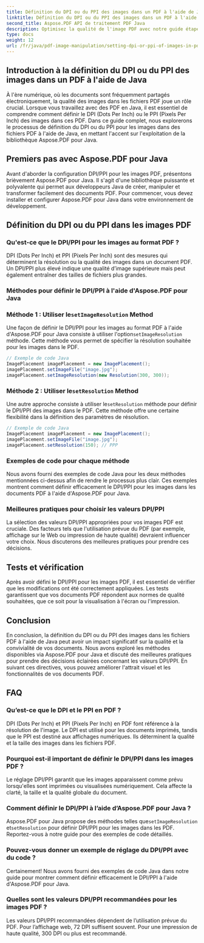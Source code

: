 ```yaml
---
title: Définition du DPI ou du PPI des images dans un PDF à l'aide de Java
linktitle: Définition du DPI ou du PPI des images dans un PDF à l'aide de Java
second_title: Aspose.PDF API de traitement PDF Java
description: Optimisez la qualité de l'image PDF avec notre guide étape par étape sur la configuration du DPI/PPI dans un PDF à l'aide de Java. Découvrez comment améliorer vos documents pour l'impression et l'affichage numérique.
type: docs
weight: 12
url: /fr/java/pdf-image-manipulation/setting-dpi-or-ppi-of-images-in-pdf-using-java/
---
```


## Introduction à la définition du DPI ou du PPI des images dans un PDF à l'aide de Java

À l'ère numérique, où les documents sont fréquemment partagés électroniquement, la qualité des images dans les fichiers PDF joue un rôle crucial. Lorsque vous travaillez avec des PDF en Java, il est essentiel de comprendre comment définir le DPI (Dots Per Inch) ou le PPI (Pixels Per Inch) des images dans ces PDF. Dans ce guide complet, nous explorerons le processus de définition du DPI ou du PPI pour les images dans des fichiers PDF à l'aide de Java, en mettant l'accent sur l'exploitation de la bibliothèque Aspose.PDF pour Java.

## Premiers pas avec Aspose.PDF pour Java

Avant d'aborder la configuration DPI/PPI pour les images PDF, présentons brièvement Aspose.PDF pour Java. Il s'agit d'une bibliothèque puissante et polyvalente qui permet aux développeurs Java de créer, manipuler et transformer facilement des documents PDF. Pour commencer, vous devez installer et configurer Aspose.PDF pour Java dans votre environnement de développement.

## Définition du DPI ou du PPI dans les images PDF

### Qu'est-ce que le DPI/PPI pour les images au format PDF ?

DPI (Dots Per Inch) et PPI (Pixels Per Inch) sont des mesures qui déterminent la résolution ou la qualité des images dans un document PDF. Un DPI/PPI plus élevé indique une qualité d’image supérieure mais peut également entraîner des tailles de fichiers plus grandes.

### Méthodes pour définir le DPI/PPI à l'aide d'Aspose.PDF pour Java

###  Méthode 1 : Utiliser le`setImageResolution` Method

 Une façon de définir le DPI/PPI pour les images au format PDF à l'aide d'Aspose.PDF pour Java consiste à utiliser l'option`setImageResolution` méthode. Cette méthode vous permet de spécifier la résolution souhaitée pour les images dans le PDF.

```java
// Exemple de code Java
ImagePlacement imagePlacement = new ImagePlacement();
imagePlacement.setImageFile("image.jpg");
imagePlacement.setImageResolution(new Resolution(300, 300));
```

###  Méthode 2 : Utiliser le`setResolution` Method

 Une autre approche consiste à utiliser le`setResolution` méthode pour définir le DPI/PPI des images dans le PDF. Cette méthode offre une certaine flexibilité dans la définition des paramètres de résolution.

```java
// Exemple de code Java
ImagePlacement imagePlacement = new ImagePlacement();
imagePlacement.setImageFile("image.jpg");
imagePlacement.setResolution(150); // PPP
```

### Exemples de code pour chaque méthode

Nous avons fourni des exemples de code Java pour les deux méthodes mentionnées ci-dessus afin de rendre le processus plus clair. Ces exemples montrent comment définir efficacement le DPI/PPI pour les images dans les documents PDF à l'aide d'Aspose.PDF pour Java.

### Meilleures pratiques pour choisir les valeurs DPI/PPI

La sélection des valeurs DPI/PPI appropriées pour vos images PDF est cruciale. Des facteurs tels que l'utilisation prévue du PDF (par exemple, affichage sur le Web ou impression de haute qualité) devraient influencer votre choix. Nous discuterons des meilleures pratiques pour prendre ces décisions.

## Tests et vérification

Après avoir défini le DPI/PPI pour les images PDF, il est essentiel de vérifier que les modifications ont été correctement appliquées. Les tests garantissent que vos documents PDF répondent aux normes de qualité souhaitées, que ce soit pour la visualisation à l'écran ou l'impression.

## Conclusion

En conclusion, la définition du DPI ou du PPI des images dans les fichiers PDF à l'aide de Java peut avoir un impact significatif sur la qualité et la convivialité de vos documents. Nous avons exploré les méthodes disponibles via Aspose.PDF pour Java et discuté des meilleures pratiques pour prendre des décisions éclairées concernant les valeurs DPI/PPI. En suivant ces directives, vous pouvez améliorer l'attrait visuel et les fonctionnalités de vos documents PDF.

## FAQ

### Qu’est-ce que le DPI et le PPI en PDF ?

DPI (Dots Per Inch) et PPI (Pixels Per Inch) en PDF font référence à la résolution de l'image. Le DPI est utilisé pour les documents imprimés, tandis que le PPI est destiné aux affichages numériques. Ils déterminent la qualité et la taille des images dans les fichiers PDF.

### Pourquoi est-il important de définir le DPI/PPI dans les images PDF ?

Le réglage DPI/PPI garantit que les images apparaissent comme prévu lorsqu'elles sont imprimées ou visualisées numériquement. Cela affecte la clarté, la taille et la qualité globale du document.

### Comment définir le DPI/PPI à l’aide d’Aspose.PDF pour Java ?

 Aspose.PDF pour Java propose des méthodes telles que`setImageResolution` et`setResolution` pour définir DPI/PPI pour les images dans les PDF. Reportez-vous à notre guide pour des exemples de code détaillés.

### Pouvez-vous donner un exemple de réglage du DPI/PPI avec du code ?

Certainement! Nous avons fourni des exemples de code Java dans notre guide pour montrer comment définir efficacement le DPI/PPI à l'aide d'Aspose.PDF pour Java.

### Quelles sont les valeurs DPI/PPI recommandées pour les images PDF ?

Les valeurs DPI/PPI recommandées dépendent de l’utilisation prévue du PDF. Pour l’affichage web, 72 DPI suffisent souvent. Pour une impression de haute qualité, 300 DPI ou plus est recommandé.